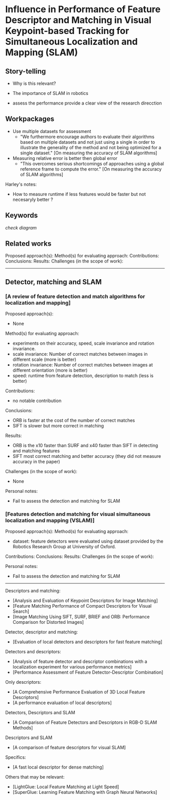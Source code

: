 # Influence in Performance of Feature Descriptor and Matching in Visual Keypoint-based Tracking for Simultaneous Localization and Mapping (SLAM)

## Story-telling

- Why is this relevant?
- The importance of SLAM in robotics



- assess the performance provide a clear view of the research direcction

## Workpackages


- Use multiple datasets for assessment 
    - "We furthermore encourage authors to evaluate their algorithms based on multiple datasets and not just using a single in order to illustrate the generality of the method and not being optimized for a single dataset." [On measuring the accuracy of SLAM algorithms]
- Measuring relative error is better then global error 
    - "This overcomes serious shortcomings of approaches using a global reference frame to compute the error." [On measuring the accuracy of SLAM algorithms]

Harley's notes:
- How to measure runtime if less features would be faster but not necesaryly better ?

## Keywords

*check diagram*

## Related works

Proposed approach(s):
Method(s) for evaluating approach:
Contributions:
Conclusions:
Results:
Challenges (in the scope of work):

----------------------------------------
## Detector, matching and SLAM

### [A review of feature detection and match algorithms for localization and mapping]

Proposed approach(s):
- None

Method(s) for evaluating approach:
- experiments on their accuracy, speed, scale invariance and rotation invariance.
- scale invariance: Number of correct matches between images in different scale (more is better)
- rotation invariance: Number of correct matches between images at different orientation (more is better)
- speed: runtime from feature detection, description to match (less is better)

Contributions:
- no notable contribution

Conclusions:
- ORB is faster at the cost of the number of correct matches
- SIFT is slower but more correct in matching

Results:
- ORB is the x10 faster than SURF and x40 faster than SIFT in detecting and matching features
- SIFT most correct matching and better accuracy (they did not measure accuracy in the paper)

Challenges (in the scope of work):
- None

Personal notes:
- Fail to assess the detection and matching for SLAM

### [Features detection and matching for visual simultaneous localization and mapping (VSLAM)]

Proposed approach(s):
Method(s) for evaluating approach:
- dataset: feature detectors were evaluated using dataset provided by the Robotics Research Group at University of Oxford.

Contributions:
Conclusions:
Results:
Challenges (in the scope of work):

Personal notes:
- Fail to assess the detection and matching for SLAM

----------------------------------------
Descriptors and matching:
- [Analysis and Evaluation of Keypoint Descriptors for Image Matching]
- [Feature Matching Performance of Compact Descriptors for Visual Search]
- [Image Matching Using SIFT, SURF, BRIEF and ORB: Performance Comparison for Distorted Images]

Detector, descriptor and matching:
- [Evaluation of local detectors and descriptors for fast feature matching]

Detectors and descriptors:
- [Analysis of feature detector and descriptor combinations with a localization experiment for various performance metrics]
- [Performance Assessment of Feature Detector-Descriptor Combination]

Only descriptors:
- [A Comprehensive Performance Evaluation of 3D Local Feature Descriptors]
- [A performance evaluation of local descriptors]

Detectors, Descriptors and SLAM
- [A Comparison of Feature Detectors and Descriptors in RGB-D SLAM Methods]

Descriptors and SLAM
- [A comparison of feature descriptors for visual SLAM]

Specifics:
- [A fast local descriptor for dense matching]


Others that may be relevant:
- [LightGlue: Local Feature Matching at Light Speed]
- [SuperGlue: Learning Feature Matching with Graph Neural Networks]

